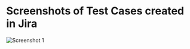 # Screenshots of Test Cases created in Jira
![Screenshot 1](https://github.com/kamknap/Manual-Testing/Test-Cases/Jira-ScreenShots/sprint.jpg)
